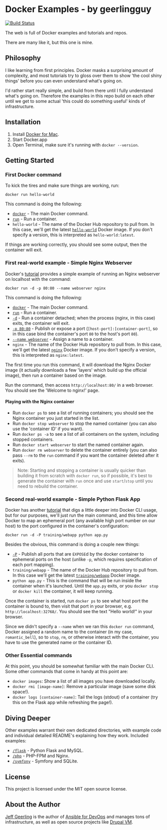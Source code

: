 # Docker Examples - by geerlingguy

[![Build Status](https://travis-ci.org/geerlingguy/docker-examples.svg?branch=master)](https://travis-ci.org/geerlingguy/docker-examples)

The web is full of Docker examples and tutorials and repos.

There are many like it, but this one is mine.

## Philosophy

I like learning from first principles. Docker masks a surprising amount of complexity, and most tutorials try to gloss over them to show 'the cool shiny things' before you can even understand what's going on.

I'd rather start really simple, and build from there until I fully understand what's going on. Therefore the examples in this repo build on each other until we get to some actual 'this could do something useful' kinds of infrastructure.

## Installation

  1. Install [Docker for Mac](https://www.docker.com/products/docker#/mac).
  2. Start Docker.app
  3. Open Terminal, make sure it's running with `docker --version`.

## Getting Started

### First Docker command

To kick the tires and make sure things are working, run:

    docker run hello-world

This command is doing the following:

  - [`docker`](https://docs.docker.com/engine/reference/commandline/cli/) - The main Docker command.
  - [`run`](https://docs.docker.com/engine/reference/run/) - Run a container.
  - `hello-world` - The name of the Docker Hub repository to pull from. In this case, we'll get the latest [`hello-world`](https://hub.docker.com/_/hello-world/) Docker image. If you don't specify a version, this is interpreted as `hello-world:latest`.

If things are working correctly, you should see some output, then the container will exit.

### First real-world example - Simple Nginx Webserver

Docker's [tutorial](https://docs.docker.com/docker-for-mac/) provides a simple example of running an Nginx webserver on localhost with the command:

    docker run -d -p 80:80 --name webserver nginx

This command is doing the following:

  - [`docker`](https://docs.docker.com/engine/reference/commandline/cli/) - The main Docker command.
  - [`run`](https://docs.docker.com/engine/reference/run/) - Run a container.
  - [`-d`](https://docs.docker.com/engine/reference/run/#/detached-d) - Run a container detached; when the process (nginx, in this case) exits, the container will exit.
  - [`-p 80:80`](https://docs.docker.com/engine/reference/commandline/run/#/publish-or-expose-port-p-expose) - Publish or expose a port (`[host-port]:[container-port]`, so in this case bind the container's port `80` to the host's port `80`).
  - [`--name webserver`](https://docs.docker.com/engine/reference/commandline/run/#/assign-name-and-allocate-pseudo-tty-name-it) - Assign a name to a container.
  - `nginx` - The name of the Docker Hub repository to pull from. In this case, we'll get the latest [`nginx`](https://hub.docker.com/_/nginx/) Docker image. If you don't specify a version, this is interpreted as `nginx:latest`.

The first time you run this command, it will download the Nginx Docker image (it actually downloads a few 'layers' which build up the official image), then run a container based on the image.

Run the command, then access `http://localhost:80/` in a web browser. You should see the 'Welcome to nginx!' page.

#### Playing with the Nginx container

  - Run `docker ps` to see a list of running containers; you should see the Nginx container you just started in the list.
  - Run `docker stop webserver` to stop the named container (you can also use the 'container ID' if you want).
  - Run `docker ps -a` to see a list of all containers on the system, including stopped containers.
  - Run `docker start webserver` to start the named container again.
  - Run `docker rm webserver` to delete the container entirely (you can also pass `--rm` to the `run` command if you want the container deleted after it exits).

> Note: Starting and stopping a container is usually quicker than building it from scratch with `docker run`, so if possible, it's best to generate the container with `run` once and use `start`/`stop` until you need to rebuild the container.

### Second real-world example - Simple Python Flask App

Docker has another [tutorial](https://docs.docker.com/engine/tutorials/usingdocker/) that digs a little deeper into Docker CLI usage, but for our purposes, we'll just run the main command, and this time allow Docker to map an ephemeral port (any available high port number on our host) to the port configured in the container's configuration:

    docker run -d -P training/webapp python app.py

Besides the obvious, this command is doing a couple new things:

  - [`-P`](https://docs.docker.com/engine/reference/run/#/expose-incoming-ports) - Publish all ports that are `EXPOSE`d by the docker container to ephemeral ports on the host (unlike `-p`, which requires specification of each port mapping).
  - `training/webapp` - The name of the Docker Hub repository to pull from. In this case we'll get the latest [`training/webapp`](https://hub.docker.com/r/training/webapp/) Docker image.
  - `python app.py` - This is the command that will be run inside the container when it's launched. Until the `app.py` exits, or you `docker stop` or `docker kill` the container, it will keep running.

Once the container is started, run `docker ps` to see what host port the container is bound to, then visit that port in your browser, e.g. `http://localhost:32768/`. You should see the text "Hello world!" in your browser.

Since we didn't specify a `--name` when we ran this `docker run` command, Docker assigned a random name to the container (in my case, `romantic_bell`), so to `stop`, `rm`, or otherwise interact with the container, you have to use the generated name or the container ID.

### Other Essential commands

At this point, you should be somewhat familiar with the main Docker CLI. Some other commands that come in handy at this point are:

  - `docker images`: Show a list of all images you have downloaded locally.
  - `docker rmi [image-name]`: Remove a particular image (save some disk space!).
  - `docker logs [container-name]`: Tail the logs (stdout) of a container (try this on the Flask app while refreshing the page!).

## Diving Deeper

Other examples warrant their own dedicated directories, with example code and individual detailed README's explaining how they work. Included examples:

  - [`/flask`](/flask) - Python Flask and MySQL.
  - [`/php`](/php) - PHP-FPM and Nginx.
  - [`/symfony`](/symfony) - Symfony and SQLite.

## License

This project is licensed under the MIT open source license.

## About the Author

[Jeff Geerling](http://www.jeffgeerling.com/) is the author of [Ansible for DevOps](https://www.ansiblefordevops.com/) and manages tons of infrastructure, as well as open source projects like [Drupal VM](https://www.drupalvm.com/).
